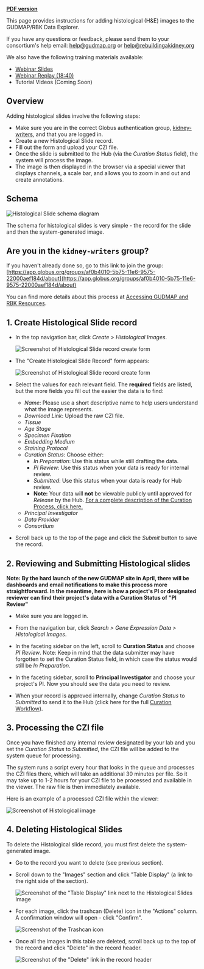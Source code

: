 <!-- uncomment when generating PDF in Atom 
# Submitting Histology Data
-->
<!-- comment out when generating PDF in Atom  -->
**[PDF version](https://github.com/informatics-isi-edu/gudmap-rbk/wiki/Submitting-Histology-Data.pdf)**

This page provides instructions for adding histological (H&E) images to the GUDMAP/RBK Data Explorer.

If you have any questions or feedback, please send them to your consortium's help email: [help@gudmap.org](mailto:help@gudmap.org) or [help@rebuildingakidney.org](mailto:help@rebuildingakidney.org)

We also have the following training materials available:
* [Webinar Slides](https://github.com/informatics-isi-edu/gudmap-rbk/blob/master/slides/GUDMAP-RBK-12122017-data_submission_workshop-he.pptx?raw=true)
* [Webinar Replay (18:40)](https://youtu.be/fY9wQmn4KE0)
* Tutorial Videos (Coming Soon)

<a name="overview"/>

## Overview

Adding histological slides involve the following steps:

* Make sure you are in the correct Globus authentication group, [kidney-writers](https://github.com/informatics-isi-edu/gudmap-rbk/wiki/Submitting-Protocols#1-join-the-kidney-writers-group), and that you are logged in.
* Create a new Histological Slide record.
* Fill out the form and upload your CZI file. 
* Once the slide is submitted to the Hub (via the _Curation Status_ field), the system will process the image. 
* The image is then displayed in the browser via a special viewer that displays channels, a scale bar, and allows you to zoom in and out and create annotations.


<div class="page-break"></div>
<a name="schema"/>

## Schema

![Histological Slide schema diagram](wiki_images/submitting-data/hist-schema.png)

The schema for histological slides is very simple - the record for the slide and then the system-generated image.


<div class="page-break"></div>
<a name="globus"/>

## Are you in the `kidney-writers` group?

If you haven't already done so, go to this link to join the group: [https://app.globus.org/groups/af0b4010-5b75-11e6-9575-22000aef184d/about](https://app.globus.org/groups/af0b4010-5b75-11e6-9575-22000aef184d/about)

You can find more details about this process at [Accessing GUDMAP and RBK Resources](https://github.com/informatics-isi-edu/gudmap-rbk/wiki/Accessing-GUDMAP-and-RBK-Resources).

<a name="create slide"/>

## 1. Create Histological Slide record

* In the top navigation bar, click _Create > Histological Images_.

    ![Screenshot of Histological Slide record create form](wiki_images/submitting-data/create-he-slide.png)
  

<div class="page-break"></div>

  
* The "Create Histological Slide Record" form appears:
    
    ![Screenshot of Histological Slide record create form](wiki_images/submitting-data/hist-create-form.png)


<div class="page-break"></div>

* Select the values for each relevant field. The **required** fields are listed, but the more fields you fill out the easier the data is to find:
  * _Name_: Please use a short descriptive name to help users understand what the image represents.
  * _Download Link_: Upload the raw CZI file.
  * _Tissue_
  * _Age Stage_
  * _Specimen Fixation_
  * _Embedding Medium_
  * _Staining Protocol_
  * _Curation Status_: Choose either:
    * _In Preparation_: Use this status while still drafting the data.
    * _PI Review_: Use this status when your data is ready for internal review. 
    * _Submitted_: Use this status when your data is ready for Hub review. 
    * **Note:** Your data will **not** be viewable publicly until approved for _Release_ by the Hub. [For a complete description of the Curation Process, click here.](https://github.com/informatics-isi-edu/gudmap-rbk/wiki/Curation-Workflow)
  * _Principal Investigator_
  * _Data Provider_
  * _Consortium_

* Scroll back up to the top of the page and click the _Submit_ button to save the record.


<div class="page-break"></div>

## 2. Reviewing and Submitting Histological slides

**Note: By the hard launch of the new GUDMAP site in April, there will be dashboards and email notifications to make this process more straightforward. In the meantime, here is how a project's PI or designated reviewer can find their project's data with a Curation Status of "PI Review"**

* Make sure you are logged in.

* From the navigation bar, click _Search > Gene Expression Data > Histological Images_.
    
* In the faceting sidebar on the left, scroll to **Curation Status** and choose _PI Review_. Note: Keep in mind that the data submitter may have forgotten to set the Curation Status field, in which case the status would still be _In Preparation_.

* In the faceting sidebar, scroll to **Principal Investigator** and choose your project's PI. Now you should see the data you need to review.

* When your record is approved internally, change _Curation Status_ to _Submitted_ to send it to the Hub (click here for the full [Curation Workflow](https://github.com/informatics-isi-edu/gudmap-rbk/wiki/Curation-Workflow)).

<!--
* From the navigation bar, click _Search > Gene Expression Data > Histological Images_.

    ![Screenshot of using navbar to search histological slides](wiki_images/submitting-data/search-he-slide.png)
    
* Use the filtering sidebar to narrow down the results by an attribute such as Principal Investigator.

    ![Screenshot of filtering for PIs](wiki_images/submitting-data/hist-filter-records-pi.png)

    OR

    Type an identifying attribute into the search field above the search results.

    ![Screenshot of using search field to search for histological slides](wiki_images/submitting-data/hist-filter-records-search.png)
-->

<div class="page-break"></div>

## 3. Processing the CZI file

Once you have finished any internal review designated by your lab and you set the _Curation Status_ to _Submitted_, the CZI file will be added to the system queue for processing. 

The system runs a script every hour that looks in the queue and processes the CZI files there, which will take an additional 30 minutes per file. So it may take up to 1-2 hours for your CZI file to be processed and available in the viewer. The raw file is then immediately available.

Here is an example of a processed CZI file within the viewer:

![Screenshot of Histological image](wiki_images/submitting-data/hist-image-example.png)


<!--
<a name="annotations"/>

## Adding Annotations

To add annotations to the processed CZI file:

* Go to the slide record and make sure you are logged in. 

* Scroll down to the "Images" section and click the "Annotations" button above the image you want to annotate.

images 

* Click the "Create Annotation" button and click and drag the part of the image you want to annotate.

images

A new small form appears: "New Rectangle Annotation".

images 

* Add a description, choose the appropriate anatomical term from the dropdown list and click Submit.
-->

<div class="page-break"></div>

<a name="delete"/>

## 4. Deleting Histological Slides

To delete the Histological slide record, you must first delete the system-generated image.

* Go to the record you want to delete (see previous section).

* Scroll down to the "Images" section and click "Table Display" (a link to the right side of the section).

    ![Screenshot of the "Table Display" link next to the Histological Slides Image](wiki_images/submitting-data/hist-delete-table.png)

* For each image, click the trashcan (Delete) icon in the "Actions" column. A confirmation window will open - click "Confirm".

    ![Screenshot of the Trashcan icon](wiki_images/submitting-data/hist-delete-unlink.png) 

* Once all the images in this table are deleted, scroll back up to the top of the record and click "Delete" in the record header.

    ![Screenshot of the "Delete" link in the record header](wiki_images/submitting-data/chaise-delete-option.png) 



